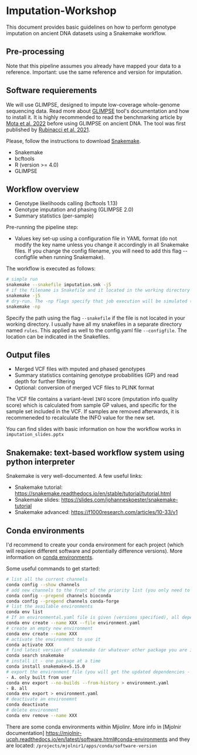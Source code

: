 # Imputation-Workshop

This document provides basic guidelines on how to perform genotype imputation on ancient DNA datasets using a Snakemake workflow.

## Pre-processing 

Note that this pipeline assumes you already have mapped your data to a reference. Important: use the same reference and version for imputation. 

## Software requierements 

We will use GLIMPSE, designed to impute low-coverage whole-genome sequencing data. Read more about [GLIMPSE](https://odelaneau.github.io/GLIMPSE) tool's documentation and how to install it. It is highly recommended to read the benchmarking article by [Mota et al. 2022](https://www.nature.com/articles/s41467-023-39202-0) before using GLIMPSE on ancient DNA. The tool was first published by [Rubinacci et al. 2021](https://www.nature.com/articles/s41588-020-00756-0). 

Please, follow the instructions to download [Snakemake](https://snakemake.readthedocs.io/en/stable/getting_started/installation.html). 

- Snakemake 
- bcftools
- R (version >= 4.0)
- GLIMPSE

## Workflow overview
- Genotype likelihoods calling (bcftools 1.13)
- Genotype imputation and phasing (GLIMPSE 2.0)
- Summary statistics (per-sample)

Pre-running the pipeline step:
- Values key set-up using a configuration file in YAML format (do not modify the key name unless you change it accordingly in all Snakemake files. If you change the config filename, you will need to add this flag --configfile when running Snakemake).

The workflow is executed as follows:

```bash
# simple run 
snakemake --snakefile imputation.smk -j5
# if the filename is Snakefile and it located in the working directory you don't have to provide the name 
snakemake -j5
# dry-run. The -np flags specify that job execution will be simulated (-n) and the individual rule commands printed (-p)
snakemake -np 

```
Specify the path using the flag ```--snakefile``` if the file is not located in your working directory. I usually have all my snakefiles in a separate directory named  ```rules```. This applied as well to the config.yaml file ```--configfile```. The location can be indicated in the Snakefiles. 

## Output files
- Merged VCF files with mputed and phased genotypes
- Summary statistics containing genotype probabilities (GP) and read depth for further filtering
- Optional: conversion of merged VCF files to PLINK format

The VCF file contains a variant-level ```INFO``` score (imputation info quality score) which is calculated from sample GP values, and specific for the sample set included in the VCF. If samples are removed afterwards, it is recommeneded to recalculate the INFO value for the new set. 

You can find slides with basic information on how the workflow works in ```imputation_slides.pptx```

## Snakemake: text-based workflow system using python interpreter

Snakemake is very well-documented. A few useful links:
- Snakemake tutorial: https://snakemake.readthedocs.io/en/stable/tutorial/tutorial.html
- Snakemake slides: https://slides.com/johanneskoester/snakemake-tutorial 
- Snakemake advanced: https://f1000research.com/articles/10-33/v1

## Conda environments

I'd recommend to create your conda environment for each project (which will requiere different software and potentially difference versions). More information on [conda environments](https://docs.conda.io/projects/conda/en/latest/user-guide/index.html). 

Some useful commands to get started:

```bash
# list all the current channels
conda config --show channels
# add new channels to the front of the priority list (you only need to do this once)
conda config --prepend channels bioconda
conda config --prepend channels conda-forge
# list the available environments
conda env list
# If an environmental.yaml file is given (versions specified), all dependencies and packages can be installed in a new env as follow: 
conda env create --name XXX --file environment.yaml
# create an empty new environment
conda env create --name XXX
# activate the environment to use it
conda activate XXX
# find latest version of snakemake (or whatever other package you are interested)
conda search snakemake
# install it - one package at a time
conda install snakemake=5.15.0
# export the environment file (you will get the updated dependencies - if you had install new ones after the creation of the env)
- A. only built from user
conda env export --no-builds --from-history > environment.yaml
- B. all
conda env export > environment.yaml
# deactivate an environemnt
conda deactivate
# delete environment
conda env remove --name XXX
```
There are some conda environments within Mjiolinr. More info in [Mjolnir documentation] https://mjolnir-ucph.readthedocs.io/en/latest/software.html#conda-environments and they are located: ```/projects/mjolnir1/apps/conda/software-version```

